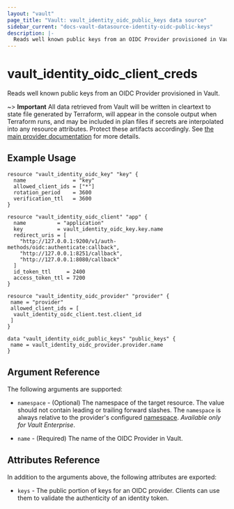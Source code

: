 ```yaml
---
layout: "vault"
page_title: "Vault: vault_identity_oidc_public_keys data source"
sidebar_current: "docs-vault-datasource-identity-oidc-public-keys"
description: |-
  Reads well known public keys from an OIDC Provider provisioned in Vault
---
```


# vault\_identity\_oidc\_client\_creds

Reads well known public keys from an OIDC Provider provisioned in Vault.

~> **Important** All data retrieved from Vault will be
written in cleartext to state file generated by Terraform, will appear in
the console output when Terraform runs, and may be included in plan files
if secrets are interpolated into any resource attributes.
Protect these artifacts accordingly. See
[the main provider documentation](../index.html)
for more details.

## Example Usage

```hcl
resource "vault_identity_oidc_key" "key" {
  name               = "key"
  allowed_client_ids = ["*"]
  rotation_period    = 3600
  verification_ttl   = 3600
}

resource "vault_identity_oidc_client" "app" {
  name          = "application"
  key           = vault_identity_oidc_key.key.name
  redirect_uris = [
    "http://127.0.0.1:9200/v1/auth-methods/oidc:authenticate:callback",
    "http://127.0.0.1:8251/callback",
    "http://127.0.0.1:8080/callback"
  ]
  id_token_ttl     = 2400
  access_token_ttl = 7200
}

resource "vault_identity_oidc_provider" "provider" {
 name = "provider"
 allowed_client_ids = [
  vault_identity_oidc_client.test.client_id
 ]
}

data "vault_identity_oidc_public_keys" "public_keys" {
 name = vault_identity_oidc_provider.provider.name
}
```

## Argument Reference

The following arguments are supported:

* `namespace` - (Optional) The namespace of the target resource.
  The value should not contain leading or trailing forward slashes.
  The `namespace` is always relative to the provider's configured [namespace](/docs/providers/vault#namespace).
  *Available only for Vault Enterprise*.

* `name` - (Required) The name of the OIDC Provider in Vault.


## Attributes Reference

In addition to the arguments above, the following attributes are exported:

* `keys` - The public portion of keys for an OIDC provider. 
  Clients can use them to validate the authenticity of an identity token.
